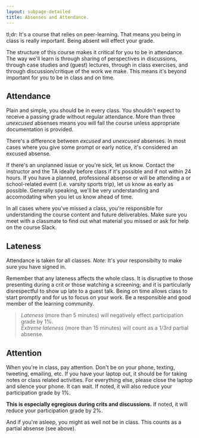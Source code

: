 ```yaml
---
layout: subpage-detailed
title: Absenses and Attendance.
---
```


<p class="message">
	tl;dr: It's a course that relies on peer-learning. That means you being in class is really important. Being absent will effect your grade. 
</p>

The structure of this course makes it critical for you to be in attendance. The way we'll learn is through sharing of perspectives in discussions, through case studies and (guest) lectures, through in class exercises, and through discussion/critique of the work we make. This means it's beyond important for you to be in class and on time.

## Attendance

Plain and simple, you should be in every class. You shouldn't expect to receive a passing grade without regular attendance. More than three _unexcused_ absenses means you will fail the course unless appropriate documentation is provided.

There's a difference between _excused_ and _unexcused_ absenses. In most cases where you give some prompt or early notice, it's considered an excused absense.

If there's an unplanned issue or you're sick, let us know. Contact the instructor and the TA ideally before class if it's possible and if not within 24 hours. If you have a planned, professional absense or will be attending a or school-related event (i.e. varsity sports trip), let us know as early as possible. Generally speaking, we'll be very understanding and accomodating when you let us know ahead of time.

In all cases where you've missed a class, you're responsible for understanding the course content and future deliverables. Make sure you meet with a classmate to find out what material you missed or ask for help on the course Slack.

## Lateness

Attendance is taken for all classes. _Note:_ It's your responsibilty to make sure you have signed in.

Remember that any lateness affects the whole class. It is disruptive to those presenting during a crit or those watching a screening; and it is particularly disrespectful to show up late to a guest talk. Being on time allows class to start promptly and for us to focus on your work. Be a responsible and good member of the learning community.

> _Lateness_ (more than 5 minutes) will negatively effect participation grade by 1%. <br/>
 > _Extreme lateness_ (more than 15 minutes) will count as a 1/3rd partial absense.

## Attention

When you're in class, pay attention. Don't be on your phone, texting, tweeting, emailing, etc. If you have your laptop out, it should be for taking notes or class related activities. For everything else, please close the laptop and silence your phone. It can wait. If noted, it will also reduce your participation grade by 1%.

**This is especially egregious during crits and discussions.** If noted, it will reduce your participation grade by 2%.

And if you're asleep, you might as well not be in class. This counts as a partial absense (see above).
